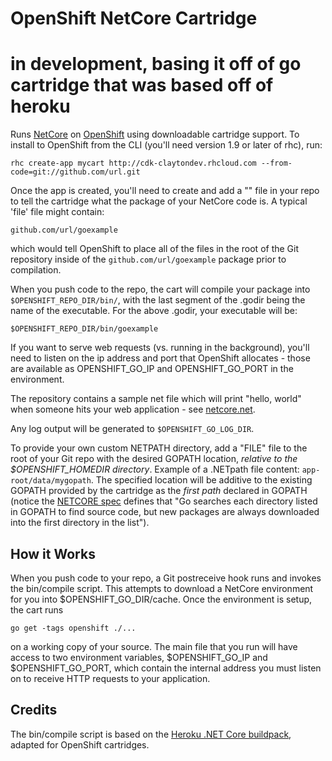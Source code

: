 OpenShift NetCore Cartridge
======================
# in development, basing it off of go cartridge that was based off of heroku

Runs [NetCore](http://url) on [OpenShift](https://openshift.redhat.com/app/login) using downloadable cartridge support.  To install to OpenShift from the CLI (you'll need version 1.9 or later of rhc), run:

    rhc create-app mycart http://cdk-claytondev.rhcloud.com --from-code=git://github.com/url.git

Once the app is created, you'll need to create and add a "" file in your repo to tell the cartridge what the package of your NetCore code is.  A typical 'file' file might contain:

    github.com/url/goexample

which would tell OpenShift to place all of the files in the root of the Git repository inside of the <code>github.com/url/goexample</code> package prior to compilation.

When you push code to the repo, the cart will compile your package into <code>$OPENSHIFT_REPO_DIR/bin/</code>, with the last segment of the .godir being the name of the executable.  For the above .godir, your executable will be:

    $OPENSHIFT_REPO_DIR/bin/goexample

If you want to serve web requests (vs. running in the background), you'll need to listen on the ip address and port that OpenShift allocates - those are available as OPENSHIFT_GO_IP and OPENSHIFT_GO_PORT in the environment.

The repository contains a sample net file which will print "hello, world" when someone hits your web application - see [netcore.net](https://github.com/url/openshift-netcore-cart/blob/master/template/netcore).

Any log output will be generated to <code>$OPENSHIFT_GO_LOG_DIR</code>.

To provide your own custom NETPATH directory, add a "FILE" file to the root of your Git repo with the desired GOPATH location, *relative to the $OPENSHIFT_HOMEDIR directory*. Example of a .NETpath file content: `app-root/data/mygopath`. The specified location will be additive to the existing GOPATH provided by the cartridge as the *first path* declared in GOPATH (notice the [NETCORE spec](http://URL_environment_variable) defines that "Go searches each directory listed in GOPATH to find source code, but new packages are always downloaded into the first directory in the list"). 


How it Works
------------

When you push code to your repo, a Git postreceive hook runs and invokes the bin/compile script.  This attempts to download a NetCore environment for you into $OPENSHIFT_GO_DIR/cache.  Once the environment is setup, the cart runs

    go get -tags openshift ./...

on a working copy of your source.  The main file that you run will have access to two environment variables, $OPENSHIFT_GO_IP and $OPENSHIFT_GO_PORT, which contain the internal address you must listen on to receive HTTP requests to your application.


Credits
-------

The bin/compile script is based on the [Heroku .NET Core buildpack](https://github.com/ORuban/dotnet-core-buildpack), adapted for OpenShift cartridges.


<!--
# dotnet-core-buildpack
Experimental Heroku Buildpack for .NET Core project

----
## Examples
Use below button to install [fork](https://github.com/ORuban/aspnetcore-angular2-universal)
of [ASP.NET Core & Angular 2+ Universal starter](https://github.com/MarkPieszak/aspnetcore-angular2-universal)

<a href="https://dashboard.heroku.com/new?template=https://github.com/ORuban/aspnetcore-angular2-universal.git">
  <img src="https://www.herokucdn.com/deploy/button.svg" alt="Deploy">
</a>

Life link: https://aspnetcore-angular2-universal.herokuapp.com


It uses the following `app.json` to set up app on Heroku:

```json
{
  "name": "aspnetcore-angular2-universal",
  "description": "Deploy Angular 2+ Universal & ASP.NET Core SPA Advanced Starter on Heroku",
  "logo": "https://raw.githubusercontent.com/herokumx/herokumxnet/master/NETChatterGroup.png",
  "keywords": ["heroku", "asp.net-core", "angular2", "spa"],
  "env": {
    "NPM_CONFIG_PRODUCTION": {
      "description": "False as we need to install devDependencies on heroku instance (webpack, ...)",
      "value" : "false"
    }
  },
  "buildpacks": [
    {
      "url": "heroku/nodejs"
    },
    {
      "url": "https://github.com/ORuban/dotnet-core-buildpack.git"
    }
  ]
}
```

## Useful links
- [HEROKU app.json Schema](https://devcenter.heroku.com/articles/app-json-schema)
- [Creating a 'Deploy to Heroku' Button](https://devcenter.heroku.com/articles/heroku-button)-->
